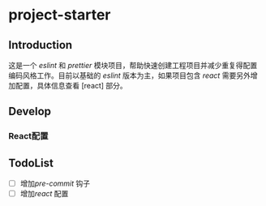 # project-starter

## Introduction

这是一个 *eslint* 和 *prettier* 模块项目，帮助快速创建工程项目并减少重复得配置编码风格工作。目前以基础的 *eslint* 版本为主，如果项目包含 *react* 需要另外增加配置，具体信息查看 [react] 部分。

## Develop

### React配置

## TodoList

- [ ] 增加*pre-commit* 钩子
- [ ] 增加*react* 配置
